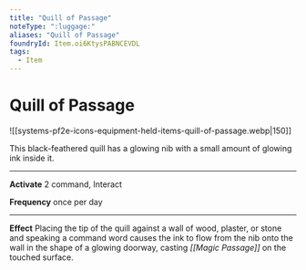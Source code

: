 ```yaml
---
title: "Quill of Passage"
noteType: ":luggage:"
aliases: "Quill of Passage"
foundryId: Item.oi6KtysPABNCEVDL
tags:
  - Item
---
```


# Quill of Passage
![[systems-pf2e-icons-equipment-held-items-quill-of-passage.webp|150]]

This black-feathered quill has a glowing nib with a small amount of glowing ink inside it.

* * *

**Activate** 2 command, Interact

**Frequency** once per day

* * *

**Effect** Placing the tip of the quill against a wall of wood, plaster, or stone and speaking a command word causes the ink to flow from the nib onto the wall in the shape of a glowing doorway, casting _[[Magic Passage]]_ on the touched surface.

